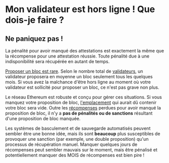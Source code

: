 # Mon validateur est hors ligne ! Que dois-je faire ?

## Ne paniquez pas !

La pénalité pour avoir manqué des attestations est exactement la même que la récompense pour une attestation réussie. Toute pénalité due à une indisponibilité sera récupérée en autant de temps.

[Proposer un bloc est rare](/french/recompenses/proposal-frequency). Selon le nombre total de [validateurs](/staking-glossary#validator-pool), un validateur proposera en moyenne un bloc seulement tous les quelques mois. Si vous avez la malchance d'être hors ligne au moment où votre validateur est sollicité pour proposer un bloc, ce n'est pas grave non plus.

Le réseau Ethereum est robuste et conçu pour gérer ces situations. Si vous manquez votre proposition de bloc, [l'emplacement](https://github.com/Buttaa/ethstaker/blob/main/help/staking-glossary.md#slot) qui aurait dû contenir votre bloc sera vide. Outre les [récompenses](https://github.com/Buttaa/ethstaker/blob/main/help/rewards/chain-rewards.md) perdues pour avoir manqué la proposition de bloc, il n'y a **pas de pénalités ou de sanctions** résultant d'une proposition de bloc manquée.

Les systèmes de basculement et de sauvegarde automatisés peuvent sembler être une bonne idée, mais ils sont **beaucoup** plus susceptibles de provoquer une sanction (par exemple, une double proposition) qu'un processus de récupération manuel. Manquer quelques jours de récompenses peut sembler mauvais sur le moment, mais être pénalisé et potentiellement manquer des MOIS de récompenses est bien pire !
